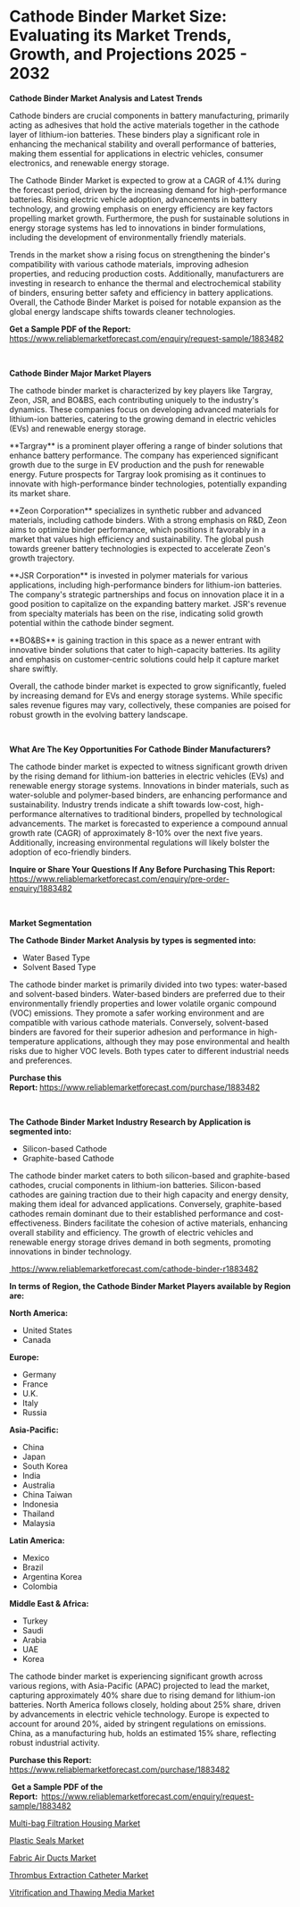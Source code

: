 <p><h1>Cathode Binder Market Size: Evaluating its Market Trends, Growth, and Projections 2025 - 2032</h1></p><p><strong>Cathode Binder Market Analysis and Latest Trends</strong></p>
<p><p>Cathode binders are crucial components in battery manufacturing, primarily acting as adhesives that hold the active materials together in the cathode layer of lithium-ion batteries. These binders play a significant role in enhancing the mechanical stability and overall performance of batteries, making them essential for applications in electric vehicles, consumer electronics, and renewable energy storage.</p><p>The Cathode Binder Market is expected to grow at a CAGR of 4.1% during the forecast period, driven by the increasing demand for high-performance batteries. Rising electric vehicle adoption, advancements in battery technology, and growing emphasis on energy efficiency are key factors propelling market growth. Furthermore, the push for sustainable solutions in energy storage systems has led to innovations in binder formulations, including the development of environmentally friendly materials.</p><p>Trends in the market show a rising focus on strengthening the binder's compatibility with various cathode materials, improving adhesion properties, and reducing production costs. Additionally, manufacturers are investing in research to enhance the thermal and electrochemical stability of binders, ensuring better safety and efficiency in battery applications. Overall, the Cathode Binder Market is poised for notable expansion as the global energy landscape shifts towards cleaner technologies.</p></p>
<p><strong>Get a Sample PDF of the Report:&nbsp;</strong> <a href="https://www.reliablemarketforecast.com/enquiry/request-sample/1883482?utm_campaign=2011&utm_medium=2&utm_source=Github&utm_content=ia&utm_term=31012025&utm_id=cathode-binder">https://www.reliablemarketforecast.com/enquiry/request-sample/1883482</a></p>
<p>&nbsp;</p>
<p><strong>Cathode Binder Major Market Players</strong></p>
<p><p>The cathode binder market is characterized by key players like Targray, Zeon, JSR, and BO&BS, each contributing uniquely to the industry's dynamics. These companies focus on developing advanced materials for lithium-ion batteries, catering to the growing demand in electric vehicles (EVs) and renewable energy storage.</p><p>**Targray** is a prominent player offering a range of binder solutions that enhance battery performance. The company has experienced significant growth due to the surge in EV production and the push for renewable energy. Future prospects for Targray look promising as it continues to innovate with high-performance binder technologies, potentially expanding its market share.</p><p>**Zeon Corporation** specializes in synthetic rubber and advanced materials, including cathode binders. With a strong emphasis on R&D, Zeon aims to optimize binder performance, which positions it favorably in a market that values high efficiency and sustainability. The global push towards greener battery technologies is expected to accelerate Zeon's growth trajectory.</p><p>**JSR Corporation** is invested in polymer materials for various applications, including high-performance binders for lithium-ion batteries. The company's strategic partnerships and focus on innovation place it in a good position to capitalize on the expanding battery market. JSR's revenue from specialty materials has been on the rise, indicating solid growth potential within the cathode binder segment.</p><p>**BO&BS** is gaining traction in this space as a newer entrant with innovative binder solutions that cater to high-capacity batteries. Its agility and emphasis on customer-centric solutions could help it capture market share swiftly.</p><p>Overall, the cathode binder market is expected to grow significantly, fueled by increasing demand for EVs and energy storage systems. While specific sales revenue figures may vary, collectively, these companies are poised for robust growth in the evolving battery landscape.</p></p>
<p>&nbsp;</p>
<p><strong>What Are The Key Opportunities For Cathode Binder Manufacturers?</strong></p>
<p><p>The cathode binder market is expected to witness significant growth driven by the rising demand for lithium-ion batteries in electric vehicles (EVs) and renewable energy storage systems. Innovations in binder materials, such as water-soluble and polymer-based binders, are enhancing performance and sustainability. Industry trends indicate a shift towards low-cost, high-performance alternatives to traditional binders, propelled by technological advancements. The market is forecasted to experience a compound annual growth rate (CAGR) of approximately 8-10% over the next five years. Additionally, increasing environmental regulations will likely bolster the adoption of eco-friendly binders.</p></p>
<p><strong>Inquire or Share Your Questions If Any Before Purchasing This Report:</strong> <a href="https://www.reliablemarketforecast.com/enquiry/pre-order-enquiry/1883482?utm_campaign=2011&utm_medium=2&utm_source=Github&utm_content=ia&utm_term=31012025&utm_id=cathode-binder">https://www.reliablemarketforecast.com/enquiry/pre-order-enquiry/1883482</a></p>
<p>&nbsp;</p>
<p><strong>Market Segmentation</strong></p>
<p><strong>The Cathode Binder Market Analysis by types is segmented into:</strong></p>
<p><ul><li>Water Based Type</li><li>Solvent Based Type</li></ul></p>
<p><p>The cathode binder market is primarily divided into two types: water-based and solvent-based binders. Water-based binders are preferred due to their environmentally friendly properties and lower volatile organic compound (VOC) emissions. They promote a safer working environment and are compatible with various cathode materials. Conversely, solvent-based binders are favored for their superior adhesion and performance in high-temperature applications, although they may pose environmental and health risks due to higher VOC levels. Both types cater to different industrial needs and preferences.</p></p>
<p><strong>Purchase this Report:&nbsp;</strong><a href="https://www.reliablemarketforecast.com/purchase/1883482?utm_campaign=2011&utm_medium=2&utm_source=Github&utm_content=ia&utm_term=31012025&utm_id=cathode-binder">https://www.reliablemarketforecast.com/purchase/1883482</a></p>
<p>&nbsp;</p>
<p><strong>The Cathode Binder Market Industry Research by Application is segmented into:</strong></p>
<p><ul><li>Silicon-based Cathode</li><li>Graphite-based Cathode</li></ul></p>
<p><p>The cathode binder market caters to both silicon-based and graphite-based cathodes, crucial components in lithium-ion batteries. Silicon-based cathodes are gaining traction due to their high capacity and energy density, making them ideal for advanced applications. Conversely, graphite-based cathodes remain dominant due to their established performance and cost-effectiveness. Binders facilitate the cohesion of active materials, enhancing overall stability and efficiency. The growth of electric vehicles and renewable energy storage drives demand in both segments, promoting innovations in binder technology.</p></p>
<p><a href="https://www.reliablemarketforecast.com/cathode-binder-r1883482?utm_campaign=2011&utm_medium=2&utm_source=Github&utm_content=ia&utm_term=31012025&utm_id=cathode-binder">&nbsp;https://www.reliablemarketforecast.com/cathode-binder-r1883482</a></p>
<p><strong>In terms of Region, the Cathode Binder Market Players available by Region are:</strong></p>
<p>
    <p> <strong> North America: </strong>
        <ul>
            <li>United States</li>
            <li>Canada</li>
        </ul>
        </p> 
    <p> <strong> Europe: </strong>
        <ul>
            <li>Germany</li>
            <li>France</li>
            <li>U.K.</li>
            <li>Italy</li>
            <li>Russia</li>
        </ul>
        </p> 
    <p> <strong> Asia-Pacific: </strong>
        <ul>
            <li>China</li>
            <li>Japan</li>
            <li>South Korea</li>
            <li>India</li>
            <li>Australia</li>
            <li>China Taiwan</li>
            <li>Indonesia</li>
            <li>Thailand</li>
            <li>Malaysia</li>
        </ul>
        </p> 
    <p> <strong> Latin America: </strong>
        <ul>
            <li>Mexico</li>
            <li>Brazil</li>
            <li>Argentina Korea</li>
            <li>Colombia</li>
        </ul>
        </p> 
    <p> <strong> Middle East & Africa: </strong>
        <ul>
            <li>Turkey</li>
            <li>Saudi</li>
            <li>Arabia</li>
            <li>UAE</li>
            <li>Korea</li>
        </ul>
    </p>
    </p>
<p><p>The cathode binder market is experiencing significant growth across various regions, with Asia-Pacific (APAC) projected to lead the market, capturing approximately 40% share due to rising demand for lithium-ion batteries. North America follows closely, holding about 25% share, driven by advancements in electric vehicle technology. Europe is expected to account for around 20%, aided by stringent regulations on emissions. China, as a manufacturing hub, holds an estimated 15% share, reflecting robust industrial activity.</p></p>
<p><strong>Purchase this Report: </strong><a href="https://www.reliablemarketforecast.com/purchase/1883482?utm_campaign=2011&utm_medium=2&utm_source=Github&utm_content=ia&utm_term=31012025&utm_id=cathode-binder">https://www.reliablemarketforecast.com/purchase/1883482</a></p>
<p>&nbsp;<strong>Get a Sample PDF of the Report:&nbsp;&nbsp;</strong><a href="https://www.reliablemarketforecast.com/enquiry/request-sample/1883482?utm_campaign=2011&utm_medium=2&utm_source=Github&utm_content=ia&utm_term=31012025&utm_id=cathode-binder">https://www.reliablemarketforecast.com/enquiry/request-sample/1883482</a></p>
<p><strong></strong></p>
<p><p><a href="https://www.linkedin.com/pulse/multi-bag-filtration-housing-market-analysis-report-2025-2032-growth-3okic?utm_campaign=2011&utm_medium=2&utm_source=Github&utm_content=ia&utm_term=31012025&utm_id=cathode-binder">Multi-bag Filtration Housing Market</a></p><p><a href="https://github.com/amoakuolaopa/Market-Research-Report-List-1/blob/main/plastic-seals-market.md?utm_campaign=2011&utm_medium=2&utm_source=Github&utm_content=ia&utm_term=31012025&utm_id=cathode-binder">Plastic Seals Market</a></p><p><a href="https://github.com/aidelndasse/Market-Research-Report-List-1/blob/main/fabric-air-ducts-market.md?utm_campaign=2011&utm_medium=2&utm_source=Github&utm_content=ia&utm_term=31012025&utm_id=cathode-binder">Fabric Air Ducts Market</a></p><p><a href="https://www.linkedin.com/pulse/value-segment-market-share-analysis-thrombus-extraction-catheter-hkmpc?utm_campaign=2011&utm_medium=2&utm_source=Github&utm_content=ia&utm_term=31012025&utm_id=cathode-binder">Thrombus Extraction Catheter Market</a></p><p><a href="https://www.linkedin.com/pulse/vitrification-thawing-media-market-assessment-predictive-b3mic?utm_campaign=2011&utm_medium=2&utm_source=Github&utm_content=ia&utm_term=31012025&utm_id=cathode-binder">Vitrification and Thawing Media Market</a></p></p>